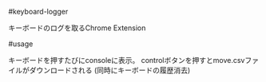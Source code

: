 #keyboard-logger

キーボードのログを取るChrome Extension

#usage

キーボードを押すたびにconsoleに表示。
controlボタンを押すとmove.csvファイルがダウンロードされる
(同時にキーボードの履歴消去)
